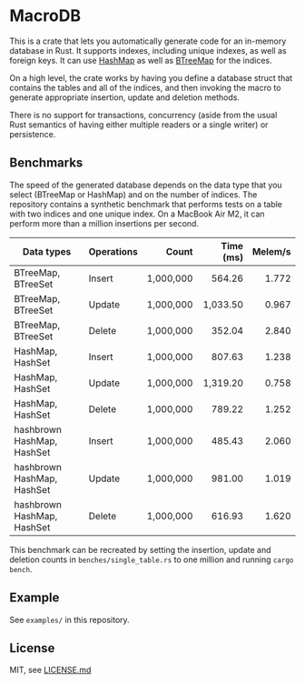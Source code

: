 # MacroDB

This is a crate that lets you automatically generate code for an in-memory database in Rust. It supports indexes, including unique indexes, as well as foreign keys. It can use [HashMap](https://doc.rust-lang.org/std/collections/hash_map/struct.HashMap.html) as well as [BTreeMap](https://doc.rust-lang.org/std/collections/struct.BTreeMap.html) for the indices.

On a high level, the crate works by having you define a database struct that contains the tables and all of the indices, and then invoking the macro to generate appropriate insertion, update and deletion methods.

There is no support for transactions, concurrency (aside from the usual Rust semantics of having either multiple readers or a single writer) or persistence.

## Benchmarks

The speed of the generated database depends on the data type that you select (BTreeMap or HashMap) and on the number of indices. The repository contains a synthetic benchmark that performs tests on a table with two indices and one unique index. On a MacBook Air M2, it can perform more than a million insertions per second.

| Data types | Operations | Count | Time (ms) | Melem/s |
| --- | --- | --: | --: | --: |
| BTreeMap, BTreeSet | Insert | 1,000,000 | 564.26 | 1.772 |
| BTreeMap, BTreeSet | Update | 1,000,000 | 1,033.50 | 0.967 |
| BTreeMap, BTreeSet | Delete | 1,000,000 | 352.04 | 2.840 |
| HashMap, HashSet | Insert | 1,000,000 | 807.63 | 1.238 |
| HashMap, HashSet | Update | 1,000,000 | 1,319.20 | 0.758 |
| HashMap, HashSet | Delete | 1,000,000 | 789.22 | 1.252 |
| hashbrown HashMap, HashSet | Insert | 1,000,000 | 485.43 | 2.060 |
| hashbrown HashMap, HashSet | Update | 1,000,000 | 981.00 | 1.019 |
| hashbrown HashMap, HashSet | Delete | 1,000,000 | 616.93 | 1.620 |

This benchmark can be recreated by setting the insertion, update and deletion counts in `benches/single_table.rs` to one million and running `cargo bench`.

## Example

See `examples/` in this repository.

## License

MIT, see [LICENSE.md]()
